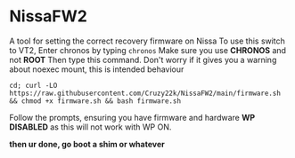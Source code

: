 # NissaFW2
A tool for setting the correct recovery firmware on Nissa
To use this switch to VT2, Enter chronos by typing `chronos` Make sure you use **CHRONOS** and not **ROOT**
Then type this command. 
Don't worry if it gives you a warning about noexec mount, this is intended behaviour 

`cd; curl -LO https://raw.githubusercontent.com/Cruzy22k/NissaFW2/main/firmware.sh && chmod +x firmware.sh && bash firmware.sh`

Follow the prompts, ensuring you have firmware and hardware **WP** **DISABLED** as this will not work with WP ON.


**then ur done, go boot a shim or whatever**
